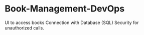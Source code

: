 # Book-Management-DevOps
UI to access books
Connection with Database (SQL)
Security for unauthorized calls. 
